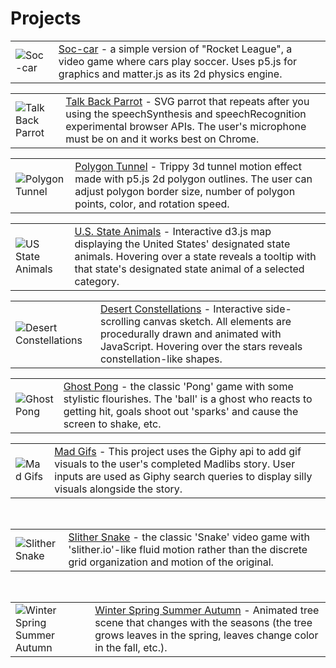 <h1>Projects</h1>
<table>
  <tr>
    <td>
      <img src="http://res.cloudinary.com/dkw0kkkgd/image/upload/v1501689511/Screen_Shot_2017-08-02_at_10.57.15_AM_gkl2aa.png" alt="Soc-car" >
    </td>
    <td>
      <a href="https://codepen.io/fleemaja/full/rzeEWE/" target="_blank">Soc-car</a> - a simple version of "Rocket League", a video game where cars play soccer. Uses p5.js for graphics and matter.js as its 2d physics engine.
    </td>
  </tr>
</table>
<table>
  <tr>
    <td>
      <img src="http://res.cloudinary.com/dkw0kkkgd/image/upload/v1493331012/Screen_Shot_2017-04-27_at_5.09.31_PM_pcjdaa.png" alt="Talk Back Parrot" >
    </td>
    <td>
      <a href="http://codepen.io/fleemaja/full/OmMEZw/" target="_blank">Talk Back Parrot</a> - SVG parrot that repeats after you using the speechSynthesis and speechRecognition experimental browser APIs. The user's microphone must be on and it works best on Chrome.
    </td>
  </tr>
</table>
<table>
  <tr>
    <td>
      <img src="http://res.cloudinary.com/dkw0kkkgd/image/upload/v1492463281/Screen_Shot_2017-04-17_at_4.07.23_PM_jhpngj.png" alt="Polygon Tunnel" >
    </td>
    <td>
      <a href="http://codepen.io/fleemaja/full/OpKevE/" target="_blank">Polygon Tunnel</a> - Trippy 3d tunnel motion effect made with p5.js 2d polygon outlines. The user can adjust polygon border size, number of polygon points, color, and rotation speed.
    </td>
  </tr>
</table>
<table>
  <tr>
    <td>
      <img src="http://res.cloudinary.com/dkw0kkkgd/image/upload/v1491504873/Screen_Shot_2017-04-06_at_1.53.49_PM_u45o5t.png" alt="US State Animals" >
    </td>
    <td>
      <a href="http://codepen.io/fleemaja/full/KWLeKR/" target="_blank">U.S. State Animals</a> - Interactive d3.js map displaying the United States' designated state animals. Hovering over a state reveals a tooltip with that state's designated state animal of a selected category.
    </td>
  </tr>
</table>
<table>
  <tr>
    <td>
      <img src="http://res.cloudinary.com/dkw0kkkgd/image/upload/v1490119794/Screen_Shot_2017-03-21_at_1.08.32_PM_rn7y6v.png" alt="Desert Constellations" >
    </td>
    <td>
      <a href="http://codepen.io/fleemaja/full/vxLmJO/" target="_blank">Desert Constellations</a> - Interactive side-scrolling canvas sketch. All elements are procedurally drawn and animated with JavaScript. Hovering over the stars reveals constellation-like shapes.
    </td>
  </tr>
</table>
<table>
  <tr>
    <td>
      <img src="http://res.cloudinary.com/dkw0kkkgd/image/upload/v1487804193/Screen_Shot_2017-02-22_at_4.56.12_PM_lx3tkh.png" alt="Ghost Pong" >
    </td>
    <td>
      <a href="http://codepen.io/fleemaja/full/qRJwKO/" target="_blank">Ghost Pong</a> - the classic 'Pong' game with some stylistic flourishes. The 'ball' is a ghost who reacts to getting hit, goals shoot out 'sparks' and cause the screen to shake, etc.
    </td>
  </tr>
</table>
<table>
  <tr>
    <td>
      <img src="http://res.cloudinary.com/dkw0kkkgd/image/upload/v1487271035/madGifs_r9v4gk.png" alt="Mad Gifs" >
    </td>
    <td>
      <a href="http://codepen.io/fleemaja/full/YNQeXO/" target="_blank">Mad Gifs</a> - This project uses the Giphy api to add gif visuals to the user's completed Madlibs story. User inputs are used as Giphy search queries to display silly visuals alongside the story.
    </td>
  </tr>
</table>
<br/>
<table>
  <tr>
    <td>
      <img src="http://res.cloudinary.com/dkw0kkkgd/image/upload/v1484174013/Screen_Shot_2017-01-11_at_4.30.01_PM_wsbedt.png" alt="Slither Snake" >
    </td>
    <td>
      <a href="http://codepen.io/fleemaja/full/zoRPMY/" target="_blank">Slither Snake</a> - the classic 'Snake' video game with 'slither.io'-like fluid motion rather than the discrete grid organization and motion of the original.
    </td>
  </tr>
</table>
<br/>
<table>
  <tr>
    <td>
      <img src="http://res.cloudinary.com/dkw0kkkgd/image/upload/v1484174019/Screen_Shot_2017-01-11_at_4.22.30_PM_zbqo5l.png" alt="Winter Spring Summer Autumn" >
    </td>
    <td>
      <a href="http://codepen.io/fleemaja/full/bBoBxK/" target="_blank">Winter Spring Summer Autumn</a> - Animated tree scene that changes with the seasons (the tree grows leaves in the spring, leaves change color in the fall, etc.).
    </td>
  </tr>
</table>
